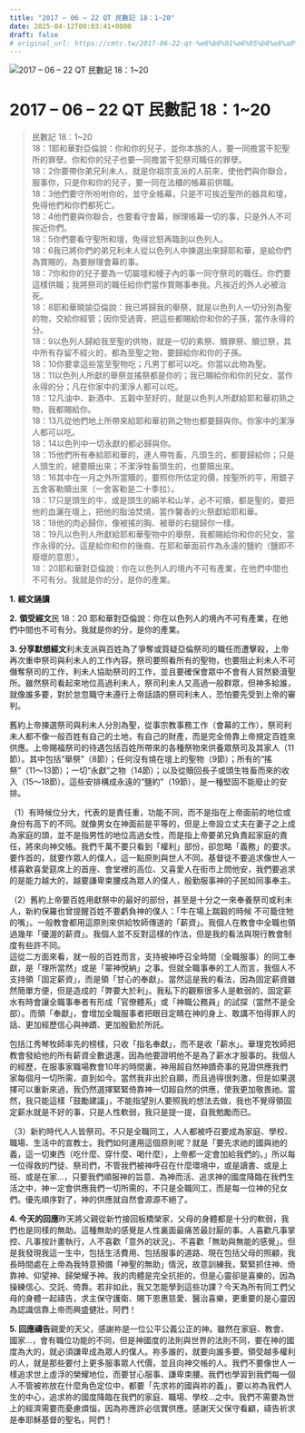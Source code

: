 ```yaml
---
title: "2017 – 06 – 22 QT 民數記 18：1~20"
date: 2025-04-12T00:03:41+0800
draft: false
# original_url: https://cmtc.tw/2017-06-22-qt-%e6%b0%91%e6%95%b8%e8%a8%98-18%ef%bc%9a120
---
```


![2017 – 06 – 22 QT 民數記 18：1~20](/images/qt.jpg   "2017 – 06 – 22 QT 民數記 18：1~20")

# 2017 – 06 – 22 QT 民數記 18：1~20

> 民數記 18：1~20  
> 18：1耶和華對亞倫說：你和你的兒子，並你本族的人，要一同擔當干犯聖所的罪孽。你和你的兒子也要一同擔當干犯祭司職任的罪孽。  
> 18：2你要帶你弟兄利未人，就是你祖宗支派的人前來，使他們與你聯合，服事你，只是你和你的兒子，要一同在法櫃的帳幕前供職。  
> 18：3他們要守所吩咐你的，並守全帳幕，只是不可挨近聖所的器具和壇，免得他們和你們都死亡。  
> 18：4他們要與你聯合，也要看守會幕，辦理帳幕一切的事，只是外人不可挨近你們。  
> 18：5你們要看守聖所和壇，免得忿怒再臨到以色列人。  
> 18：6我已將你們的弟兄利未人從以色列人中揀選出來歸耶和華，是給你們為賞賜的，為要辦理會幕的事。  
> 18：7你和你的兒子要為一切屬壇和幔子內的事一同守祭司的職任。你們要這樣供職；我將祭司的職任給你們當作賞賜事奉我。凡挨近的外人必被治死。  
> 18：8耶和華曉諭亞倫說：我已將歸我的舉祭，就是以色列人一切分別為聖的物，交給你經管；因你受過膏，把這些都賜給你和你的子孫，當作永得的分。  
> 18：9以色列人歸給我至聖的供物，就是一切的素祭、贖罪祭、贖愆祭，其中所有存留不經火的，都為至聖之物，要歸給你和你的子孫。  
> 18：10你要拿這些當至聖物吃；凡男丁都可以吃。你當以此物為聖。  
> 18：11以色列人所獻的舉祭並搖祭都是你的；我已賜給你和你的兒女，當作永得的分；凡在你家中的潔淨人都可以吃。  
> 18：12凡油中、新酒中、五穀中至好的，就是以色列人所獻給耶和華初熟之物，我都賜給你。  
> 18：13凡從他們地上所帶來給耶和華初熟之物也都要歸與你。你家中的潔淨人都可以吃。  
> 18：14以色列中一切永獻的都必歸與你。  
> 18：15他們所有奉給耶和華的，連人帶牲畜，凡頭生的，都要歸給你；只是人頭生的，總要贖出來；不潔淨牲畜頭生的，也要贖出來。  
> 18：16其中在一月之外所當贖的，要照你所估定的價，按聖所的平，用銀子五舍客勒贖出來（一舍客勒是二十季拉）。  
> 18：17只是頭生的牛，或是頭生的綿羊和山羊，必不可贖，都是聖的，要把他的血灑在壇上，把他的脂油焚燒，當作馨香的火祭獻給耶和華。  
> 18：18他的肉必歸你，像被搖的胸、被舉的右腿歸你一樣。  
> 18：19凡以色列人所獻給耶和華聖物中的舉祭，我都賜給你和你的兒女，當作永得的分。這是給你和你的後裔、在耶和華面前作為永遠的鹽約（鹽即不廢壞的意思）。  
> 18：20耶和華對亞倫說：你在以色列人的境內不可有產業，在他們中間也不可有分。我就是你的分，是你的產業。

**1.** **經文誦讀**

**2.** **領受經文**民 18：20 耶和華對亞倫說：你在以色列人的境內不可有產業，在他們中間也不可有分。我就是你的分，是你的產業。

**3. 分享默想經文**利未支派與百姓為了爭奪或質疑亞倫祭司的職任而遭擊殺，上帝再次重申祭司與利未人的工作內容。祭司要照看所有的聖物，也要阻止利未人不可僭奪祭司的工作，利未人協助祭司的工作，並且要確保會眾中不會有人貿然褻瀆聖所。雖然祭司看起來地位高過利未人，祭司利未人又高過一般群眾，但神多給誰，就像誰多要，對於怠忽職守未遵行上帝話語的祭司利未人，恐怕要先受到上帝的審判。

舊約上帝揀選祭司與利未人分別為聖，從事宗教事務工作（會幕的工作），祭司利未人都不像一般百姓有自己的土地，有自己的財產，而是完全倚靠上帝規定百姓來供應。上帝賜福祭司的待遇包括百姓所帶來的各種祭物來供養眾祭司及其家人（11節）。其中包括“舉祭”（8節）；任何沒有燒在壇上的聖物（9節）；所有的“搖祭”（11～13節）；一切“永獻”之物（14節）；以及從贖回長子或頭生牲畜而來的收入（15～18節）。這些安排構成永遠的“鹽約”（19節），是一種堅固不能廢止的安排。

（1）有時候位分大，代表的是責任重，功能不同，而不是指在上帝面前的地位或身份有高下的不同。就像男女在神面前是平等的，但是上帝設立丈夫在妻子之上成為家庭的頭，並不是指男性的地位高過女性，而是指上帝要弟兄負責起家庭的責任，將來向神交帳。我們千萬不要只看到「權利」部份，卻忽略「義務」的要求。要作首的，就要作眾人的僕人，這一點原則與世人不同。基督徒不要追求像世人一樣喜歡喜愛筵席上的首座、會堂裡的高位、又喜愛人在街市上問他安，我們要追求的是能力越大的，越要謙卑束腰成為眾人的僕人，殷勤服事神的子民如同事奉主。

（2）舊約上帝要百姓用獻祭中的最好的部份，甚至是十分之一來奉養祭司或利未人，新約保羅也曾提醒百姓不要虧負神的僕人：「牛在場上踹穀的時候 不可籠住牠的嘴」。一般教會都用這原則來供給牧師傳道的「薪資」。我個人在教會中全職也領過幾年「優渥的薪資」。我個人並不反對這樣的作法，但是我的看法與現行教會制度有些許不同。  
這從二方面來看，就一般的百姓而言，支持被神呼召全時間（全職服事）的同工奉獻，是「理所當然」或是「蒙神悅納」之事。但就全職事奉的工人而言，我個人不支持領「固定薪資」，而是領「甘心的奉獻」。當然這是我的看法，因為固定薪資雖然簡單方便，但是造成的「弊要大於利」。我私下的觀察很多人是軟弱的，固定薪水有時會讓全職事奉者有形成「官僚體系」或「神職公務員」的試探（當然不是全部）。而領「奉獻」，會增加全職服事者把眼目定睛在神的身上、敢講不怕得罪人的話、更加經歷信心與神蹟、更加殷勤於所託。

包括江秀琴牧師率先的榜樣，只收「指名奉獻」，而不是收「薪水」。華理克牧師把教會發給他的所有薪資全數退還，因為他要證明他不是為了薪水才服事的。我個人的經歷，在服事家職場教會10年的時間裏，神用超自然神蹟奇事的見證供應我們家每個月一切所需，直到如今。當然我非出於自願，而且過得很刺激，但是如果選擇可以重新來過，我仍然選擇緊緊倚靠神一切超自然的供應，使我更加敬畏祂。當然，我只能這樣「鼓勵建議」，不能指望別人要照我的想法去做，我也不覺得領固定薪水就是不好的事，只是人性軟弱，我只是提一提，自我勉勵而已。

（3）新約時代人人皆祭司。不只是全職同工，人人都被呼召要成為家庭、學校、職場、生活中的宣教士。我們如何運用這個原則呢？就是「要先求祂的國與祂的義，這一切東西（吃什麼、穿什麼、喝什麼），上帝都一定會加給我們的。」所以每一位得救的門徒、祭司們，不管我們被神呼召在什麼環境中，或是讀書、或是上班、或是在家…，只要我們順服神的旨意、為神而活、追求神的國度降臨在我們生活之中，神一定會供應我們一切所需的，不只是全職同工，而是每一位神的兒女們。優先順序對了，神的供應就自然會源源不絕了。

**4. 今天的回應**昨天將父親從新竹接回板橋榮家，父母的身體都是十分的軟弱，我們也是同樣的無助。這種無助的感覺是人性裏面最痛苦最討厭的事。人喜歡凡事掌控、凡事按計畫執行，人不喜歡「意外的狀況」、不喜歡「無助與無能的感覺」。但是我發現我這一生中，包括生活費用、包括服事的道路、現在包括父母的照顧，我長時間處在上帝為我特意預備「神聖的無助」情況，故意訓練我，緊緊抓住神、倚靠神、仰望神、歸榮耀予神。我的肉體是完全抗拒的，但是心靈卻是喜樂的，因為操練信心、交託、倚靠。若非如此，我又怎能學到這些功課？今天為所有同工們父母的身體一起禱告，求主保守護衛、賜下恩惠慈愛、醫治喜樂，更重要的是心靈因為認識信靠上帝而興盛健壯，阿們！

**5. 回應禱告**親愛的天父，感謝祢是一位公平公義公正的神。雖然在家庭、教會、國家…，會有職位功能的不同，但是神國度的法則與世界的法則不同，要在神的國度為大的，就必須謙卑成為眾人的僕人。祢多誰的，就要向誰多要。領受越多權利的人，就是那些要付上更多服事眾人代價，並且向神交帳的人。我們不要像世人一樣追求世上虛浮的榮耀地位，而要甘心服事、謙卑束腰。我們也學習到我們每一個人不管被祢放在什麼角色定位中，都要「先求祢的國與祢的義」，要以祢為我們人生的中心，追求祢的國度降臨在我們的家庭、職場、學校…之中。我們不需要為世上的經濟需要而憂慮煩惱，因為祢應許必信實供應。感謝天父保守看顧，禱告祈求是奉耶穌基督的聖名，阿們！